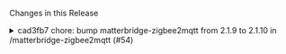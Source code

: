 Changes in this Release

<details><summary>cad3fb7 chore: bump matterbridge-zigbee2mqtt from 2.1.9 to 2.1.10 in /matterbridge-zigbee2mqtt (#54)</summary>
chore: bump matterbridge-zigbee2mqtt from 2.1.9 to 2.1.10 in /matterbridge-zigbee2mqtt (#54)

Bumps
[matterbridge-zigbee2mqtt](https://github.com/Luligu/matterbridge-zigbee2mqtt)
from 2.1.9 to 2.1.10.
<details>
<summary>Release notes</summary>
<p><em>Sourced from <a
href="https://github.com/Luligu/matterbridge-zigbee2mqtt/releases">matterbridge-zigbee2mqtt's
releases</a>.</em></p>
<blockquote>
<h2>Release 2.1.10</h2>
<h2>[2.1.10] - 2024-08-09</h2>
<h3>Changed</h3>
<ul>
<li>[package]: Updated dependencies.</li>
<li>[logger]: Update mqtt to 5.9.1.</li>
</ul>
<h3>Fixed</h3>
<ul>
<li>[z2m]: Fixed issue: 'Only supported EndpointInterface implementation
is Endpoint'.</li>
</ul>
<!-- raw HTML omitted -->
</blockquote>
</details>
<details>
<summary>Changelog</summary>
<p><em>Sourced from <a
href="https://github.com/Luligu/matterbridge-zigbee2mqtt/blob/main/CHANGELOG.md">matterbridge-zigbee2mqtt's
changelog</a>.</em></p>
<blockquote>
<h2>[2.1.10] - 2024-08-09</h2>
<h3>Changed</h3>
<ul>
<li>[package]: Updated dependencies.</li>
<li>[logger]: Update mqtt to 5.9.1.</li>
</ul>
<h3>Fixed</h3>
<ul>
<li>[z2m]: Fixed issue: 'Only supported EndpointInterface implementation
is Endpoint'.</li>
</ul>
<!-- raw HTML omitted -->
</blockquote>
</details>
<details>
<summary>Commits</summary>
<ul>
<li><a
href="https://github.com/Luligu/matterbridge-zigbee2mqtt/commit/af58f09000c6d7e05cb948fd11f47c01b2d6a722"><code>af58f09</code></a>
Merge pull request <a
href="https://redirect.github.com/Luligu/matterbridge-zigbee2mqtt/issues/51">#51</a>
from Luligu/dev</li>
<li><a
href="https://github.com/Luligu/matterbridge-zigbee2mqtt/commit/1c991aa97a3293cea51dc17573a0d1442d519942"><code>1c991aa</code></a>
Release 2.1.10</li>
<li><a
href="https://github.com/Luligu/matterbridge-zigbee2mqtt/commit/12b7085a7cccf4ccbed4ca5adb032af38a62dca7"><code>12b7085</code></a>
Release 2.1.10</li>
<li><a
href="https://github.com/Luligu/matterbridge-zigbee2mqtt/commit/b979d62ccb2d5c96584934593f674537dbd74315"><code>b979d62</code></a>
Release 2.1.10</li>
<li><a
href="https://github.com/Luligu/matterbridge-zigbee2mqtt/commit/4756e7e333140fb685a248111e8fbc8d53427a09"><code>4756e7e</code></a>
Fix issue: 'Only supported EndpointInterface implementation is
Endpoint'</li>
<li>See full diff in <a
href="https://github.com/Luligu/matterbridge-zigbee2mqtt/compare/2.1.9...2.1.10">compare
view</a></li>
</ul>
</details>
<br />


[![Dependabot compatibility
score](https://dependabot-badges.githubapp.com/badges/compatibility_score?dependency-name=matterbridge-zigbee2mqtt&package-manager=npm_and_yarn&previous-version=2.1.9&new-version=2.1.10)](https://docs.github.com/en/github/managing-security-vulnerabilities/about-dependabot-security-updates#about-compatibility-scores)

Dependabot will resolve any conflicts with this PR as long as you don't
alter it yourself. You can also trigger a rebase manually by commenting
`@dependabot rebase`.

[//]: # (dependabot-automerge-start)
[//]: # (dependabot-automerge-end)

---

<details>
<summary>Dependabot commands and options</summary>
<br />

You can trigger Dependabot actions by commenting on this PR:
- `@dependabot rebase` will rebase this PR
- `@dependabot recreate` will recreate this PR, overwriting any edits
that have been made to it
- `@dependabot merge` will merge this PR after your CI passes on it
- `@dependabot squash and merge` will squash and merge this PR after
your CI passes on it
- `@dependabot cancel merge` will cancel a previously requested merge
and block automerging
- `@dependabot reopen` will reopen this PR if it is closed
- `@dependabot close` will close this PR and stop Dependabot recreating
it. You can achieve the same result by closing it manually
- `@dependabot show <dependency name> ignore conditions` will show all
of the ignore conditions of the specified dependency
- `@dependabot ignore this major version` will close this PR and stop
Dependabot creating any more for this major version (unless you reopen
the PR or upgrade to it yourself)
- `@dependabot ignore this minor version` will close this PR and stop
Dependabot creating any more for this minor version (unless you reopen
the PR or upgrade to it yourself)
- `@dependabot ignore this dependency` will close this PR and stop
Dependabot creating any more for this dependency (unless you reopen the
PR or upgrade to it yourself)


</details>

Signed-off-by: dependabot[bot] <support@github.com>
Co-authored-by: dependabot[bot] <49699333+dependabot[bot]@users.noreply.github.com></details>